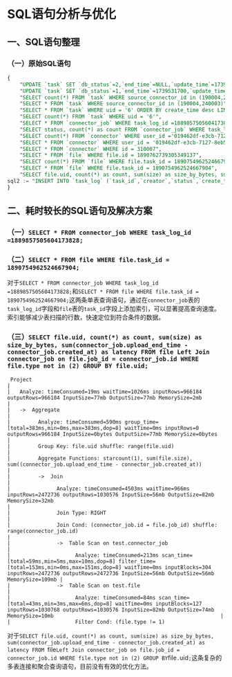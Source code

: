 # SQL语句分析与优化
## 一、SQL语句整理
### （一）原始SQL语句
```sql
{
    "UPDATE `task` SET `db_status`=2,`end_time`=NULL,`update_time`=1739531700 WHERE id = 1889857503637045248 AND db_status in (1) ;",
    "UPDATE `task` SET `db_status`=1,`end_time`=1739531700,`update_time`=1739531700 WHERE id = 1889857503637045248 AND db_status in (2) ;",
    "SELECT count(*) FROM `task` WHERE source_connector_id in (190004,240003)",
    "SELECT * FROM `task` WHERE source_connector_id in (190004,240003)",
    "SELECT * FROM `task` WHERE uid = '6' ORDER BY create_time desc LIMIT 10",
    "SELECT count(*) FROM `task` WHERE uid = '6'",
    "SELECT * FROM `connector_job` WHERE task_log_id =1889857505604173828;",
    "SELECT status, count(*) as count FROM `connector_job` WHERE task_log_id = 1889857505604173828 GROUP BY `status`",
    "SELECT count(*) FROM `connector` WHERE user_id ='019462df-e3cb-7127-8eb5-d35d2e226187'",
    "SELECT * FROM `connector` WHERE user_id = '019462df-e3cb-7127-8eb5-d35d2e226187' ORDER BY created_at ASC LIMIT 10",
    "SELECT * FROM `connector` WHERE id = 310007",
    "SELECT * FROM `file` WHERE file.id = 1890762739305349137",
    "SELECT count(*) FROM `file` WHERE file.task_id = 1890754962524667904",
    "SELECT * FROM `file` WHERE file.task_id = 1890754962524667904",
    "SELECT file.uid, count(*) as count, sum(size) as size_by_bytes, sum(connector_job.upload_end_time - connector_job.created_at) as latency FROM `file` Left Join connector_job on file.job_id = connector_job.id WHERE file.type not in (2) GROUP BY `file`.`uid`"
sql2 := "INSERT INTO `task_log` (`task_id`,`creator`,`status`,`create_time`,`update_time`,`start_time`) VALUES (1889857503637045248,'admin',1,1739531700,1739531700,1739531700);"
}
```
## 二、耗时较长的SQL语句及解决方案
### （一）`SELECT * FROM connector_job WHERE task_log_id =1889857505604173828;`

### （二）`SELECT * FROM file WHERE file.task_id = 1890754962524667904;`
对于`SELECT * FROM connector_job WHERE task_log_id =1889857505604173828;`和`SELECT * FROM file WHERE file.task_id = 1890754962524667904;`这两条单表查询语句，通过在`connector_job`表的`task_log_id`字段和`file`表的`task_id`字段上添加索引，可以显著提高查询速度。索引能够减少表扫描的行数，快速定位到符合条件的数据。
### （三）`SELECT file.uid, count(*) as count, sum(size) as size_by_bytes, sum(connector_job.upload_end_time - connector_job.created_at) as latency FROM file Left Join connector_job on file.job_id = connector_job.id WHERE file.type not in (2) GROUP BY file.uid;`
```
 Project                                                                                                                                                                                                                                                           |
|   Analyze: timeConsumed=19ms waitTime=1026ms inputRows=966184 outputRows=966184 InputSize=77mb OutputSize=77mb MemorySize=2mb                                                                                                                                     |
|   ->  Aggregate                                                                                                                                                                                                                                                   |
|         Analyze: timeConsumed=590ms group_time=[total=383ms,min=0ms,max=383ms,dop=8] waitTime=0ms inputRows=0 outputRows=966184 InputSize=0bytes OutputSize=77mb MemorySize=0bytes                                                                                |
|         Group Key: file.uid shuffle: range(file.uid)                                                                                                                                                                                                              |
|         Aggregate Functions: starcount(1), sum(file.size), sum((connector_job.upload_end_time - connector_job.created_at))                                                                                                                                        |
|         ->  Join                                                                                                                                                                                                                                                  |
|               Analyze: timeConsumed=4503ms waitTime=966ms inputRows=2472736 outputRows=1030576 InputSize=56mb OutputSize=82mb MemorySize=32mb                                                                                                                     |
|               Join Type: RIGHT                                                                                                                                                                                                                                    |
|               Join Cond: (connector_job.id = file.job_id) shuffle: range(connector_job.id)                                                                                                                                                                        |
|               ->  Table Scan on test.connector_job                                                                                                                                                                                                                |
|                     Analyze: timeConsumed=213ms scan_time=[total=59ms,min=5ms,max=10ms,dop=8] filter_time=[total=153ms,min=0ms,max=151ms,dop=8] waitTime=0ms inputBlocks=304 inputRows=2472736 outputRows=2472736 InputSize=56mb OutputSize=56mb MemorySize=109mb |
|               ->  Table Scan on test.file                                                                                                                                                                                                                         |
|                     Analyze: timeConsumed=84ms scan_time=[total=43ms,min=3ms,max=6ms,dop=8] waitTime=0ms inputBlocks=127 inputRows=1030768 outputRows=1030576 InputSize=82mb OutputSize=74mb MemorySize=10mb                                                      |
|                     Filter Cond: (file.type != 1) 
```
对于`SELECT file.uid, count(*) as count, sum(size) as size_by_bytes, sum(connector_job.upload_end_time - connector_job.created_at) as latency FROM `file` Left Join connector_job on file.job_id = connector_job.id WHERE file.type not in (2) GROUP BY `file`.`uid`;`这条复杂的多表连接和聚合查询语句，目前没有有效的优化方法。 